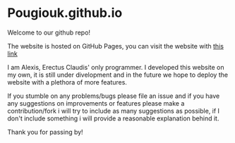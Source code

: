 # Pougiouk.github.io
Welcome to our github repo!

The website is hosted on GitHub Pages, you can visit the website with [this link](https://pougiouk.github.io/)

I am Alexis, Erectus Claudis' only programmer. I developed this website on my own, it is still under divelopment and in the future we hope to deploy the website with a plethora of more features.

If you stumble on any problems/bugs please file an issue and if you have any suggestions on improvements or features please make a contribution/fork i will try to include as many suggestions as possible, if I don't include something i will provide a reasonable explanation behind it.

Thank you for passing by!
